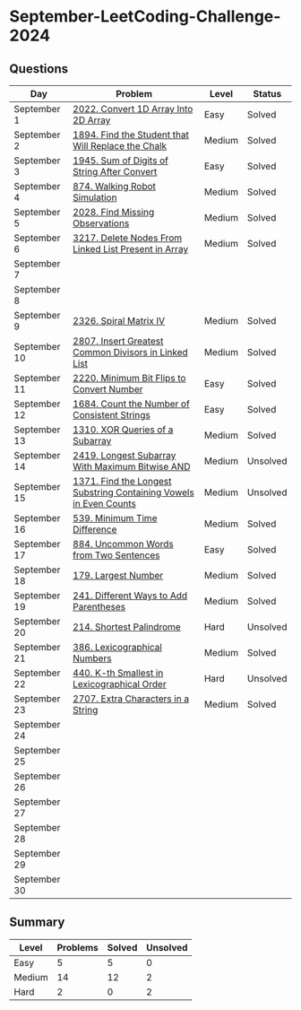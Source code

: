 # September-LeetCoding-Challenge-2024

## Questions
| Day | Problem | Level | Status |
| --- | --- | --- | --- |
| September 1 | [2022. Convert 1D Array Into 2D Array](https://leetcode.com/problems/convert-1d-array-into-2d-array/) | Easy | Solved |
| September 2 | [1894. Find the Student that Will Replace the Chalk](https://leetcode.com/problems/find-the-student-that-will-replace-the-chalk/) | Medium | Solved |
| September 3 | [1945. Sum of Digits of String After Convert](https://leetcode.com/problems/sum-of-digits-of-string-after-convert/) | Easy | Solved |
| September 4 | [874. Walking Robot Simulation](https://leetcode.com/problems/walking-robot-simulation/) | Medium | Solved |
| September 5 | [2028. Find Missing Observations](https://leetcode.com/problems/find-missing-observations/) | Medium | Solved |
| September 6 | [3217. Delete Nodes From Linked List Present in Array](https://leetcode.com/problems/delete-nodes-from-linked-list-present-in-array/) | Medium | Solved |
| September 7 | []() |  |  |
| September 8 | []() |  |  |
| September 9 | [2326. Spiral Matrix IV](https://leetcode.com/problems/spiral-matrix-iv/) | Medium | Solved |
| September 10 | [2807. Insert Greatest Common Divisors in Linked List](https://leetcode.com/problems/insert-greatest-common-divisors-in-linked-list/) | Medium | Solved |
| September 11 | [2220. Minimum Bit Flips to Convert Number](https://leetcode.com/problems/minimum-bit-flips-to-convert-number/) | Easy | Solved |
| September 12 | [1684. Count the Number of Consistent Strings](https://leetcode.com/problems/count-the-number-of-consistent-strings/) | Easy | Solved |
| September 13 | [1310. XOR Queries of a Subarray](https://leetcode.com/problems/xor-queries-of-a-subarray/) | Medium | Solved |
| September 14 | [2419. Longest Subarray With Maximum Bitwise AND](https://leetcode.com/problems/longest-subarray-with-maximum-bitwise-and/) | Medium | Unsolved |
| September 15 | [1371. Find the Longest Substring Containing Vowels in Even Counts](https://leetcode.com/problems/find-the-longest-substring-containing-vowels-in-even-counts/) | Medium | Unsolved |
| September 16 | [539. Minimum Time Difference](https://leetcode.com/problems/minimum-time-difference/) | Medium | Solved |
| September 17 | [884. Uncommon Words from Two Sentences](https://leetcode.com/problems/uncommon-words-from-two-sentences/) | Easy | Solved |
| September 18 | [179. Largest Number](https://leetcode.com/problems/largest-number/) | Medium | Solved |
| September 19 | [241. Different Ways to Add Parentheses](https://leetcode.com/problems/different-ways-to-add-parentheses/) | Medium | Solved |
| September 20 | [214. Shortest Palindrome](https://leetcode.com/problems/shortest-palindrome/) | Hard | Unsolved |
| September 21 | [386. Lexicographical Numbers](https://leetcode.com/problems/lexicographical-numbers/) | Medium | Solved |
| September 22 | [440. K-th Smallest in Lexicographical Order](https://leetcode.com/problems/k-th-smallest-in-lexicographical-order/) | Hard | Unsolved |
| September 23 | [2707. Extra Characters in a String](https://leetcode.com/problems/extra-characters-in-a-string/) | Medium | Solved |
| September 24 | []() |  |  |
| September 25 | []() |  |  |
| September 26 | []() |  |  |
| September 27 | []() |  |  |
| September 28 | []() |  |  |
| September 29 | []() |  |  |
| September 30 | []() |  |  |


## Summary
| Level  | Problems | Solved | Unsolved |
| ---    | --- | --- | --- |
| Easy   | 5 | 5 | 0 |
| Medium | 14 | 12 | 2 |
| Hard   | 2 | 0 | 2 |
